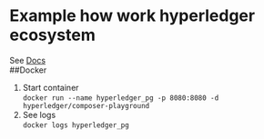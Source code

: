 # Example how work hyperledger ecosystem
See [Docs]()  
##Docker
1. Start container  
`docker run --name hyperledger_pg -p 8080:8080 -d hyperledger/composer-playground`
2. See logs  
`docker logs hyperledger_pg`